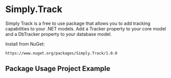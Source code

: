 # Simply.Track

Simply Track is a free to use package that allows you to add tracking capabilities to your .NET models.
Add a Tracker property to your core model and a DbTracker property to your database model.

Install from NuGet:
```
https://www.nuget.org/packages/Simply.Track/1.0.0
```

## Package Usage Project Example
